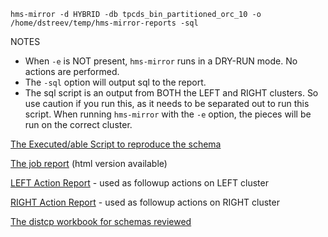 `hms-mirror -d HYBRID -db tpcds_bin_partitioned_orc_10 -o /home/dstreev/temp/hms-mirror-reports -sql`

NOTES
- When `-e` is NOT present, `hms-mirror` runs in a DRY-RUN mode.  No actions are performed.
- The `-sql` option will output sql to the report.
- The sql script is an output from BOTH the LEFT and RIGHT clusters.  So use caution if you run this, as it needs to be separated out to run this script.  When running `hms-mirror` with the `-e` option, the pieces will be run on the correct cluster.

[The Executed/able Script to reproduce the schema](./tpcds_bin_partitioned_orc_10_execute.sql)

[The job report](./tpcds_bin_partitioned_orc_10_hms-mirror.md) (html version available)

[LEFT Action Report](./tpcds_bin_partitioned_orc_10_LEFT_action.sql) - used as followup actions on LEFT cluster

[RIGHT Action Report](./tpcds_bin_partitioned_orc_10_RIGHT_action.sql) - used as followup actions on RIGHT cluster

[The distcp workbook for schemas reviewed](./distcp_workbook.md)